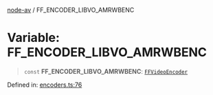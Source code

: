 [node-av](../globals.md) / FF\_ENCODER\_LIBVO\_AMRWBENC

# Variable: FF\_ENCODER\_LIBVO\_AMRWBENC

> `const` **FF\_ENCODER\_LIBVO\_AMRWBENC**: [`FFVideoEncoder`](../type-aliases/FFVideoEncoder.md)

Defined in: [encoders.ts:76](https://github.com/seydx/av/blob/f8631fc881b394300b1479f511d55cf1c370a87f/src/constants/encoders.ts#L76)
